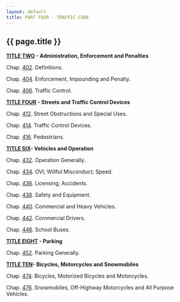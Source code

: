 ```yaml
---
layout: default 
title: PART FOUR - TRAFFIC CODE 
---
```


{{ page.title }}
----------------

**[TITLE TWO](1b3ce4f4.html) - Administration, Enforcement and Penalties**

Chap. [402](1b446328.html). Definitions.

Chap. [404](1c8312ff.html). Enforcement, Impounding and Penalty.

Chap. [406](1cf5edd8.html). Traffic Control.

**[TITLE FOUR](1d3dbffa.html) - Streets and Traffic Control Devices**

Chap. [412](1d457f4f.html). Street Obstructions and Special Uses.

Chap. [414](1d7f3d40.html). Traffic Control Devices.

Chap. [416](1e26f952.html). Pedestrians.

**[TITLE SIX](1ecbfe36.html)- Vehicles and Operation**

Chap. [432](1ed73355.html). Operation Generally.

Chap. [434](2080d498.html). OVI; Willful Misconduct; Speed.

Chap. [436](22017374.html). Licensing; Accidents.

Chap. [438](23790fa9.html). Safety and Equipment.

Chap. [440](25316eba.html). Commercial and Heavy Vehicles.

Chap. [442](25d40803.html). Commercial Drivers.

Chap. [446](265a59e9.html). School Buses.

**[TITLE EIGHT](267b4d6f.html) - Parking**

Chap. [452](2681b764.html). Parking Generally.

**[TITLE TEN](277a83a3.html)- Bicycles, Motorcycles and
Snowmobiles**

Chap. [474](27823616.html). Bicycles, Motorized Bicycles and
Motorcycles.

Chap. [476](2839f408.html). Snowmobiles, Off-Highway Motorcycles and All
Purpose Vehicles.
